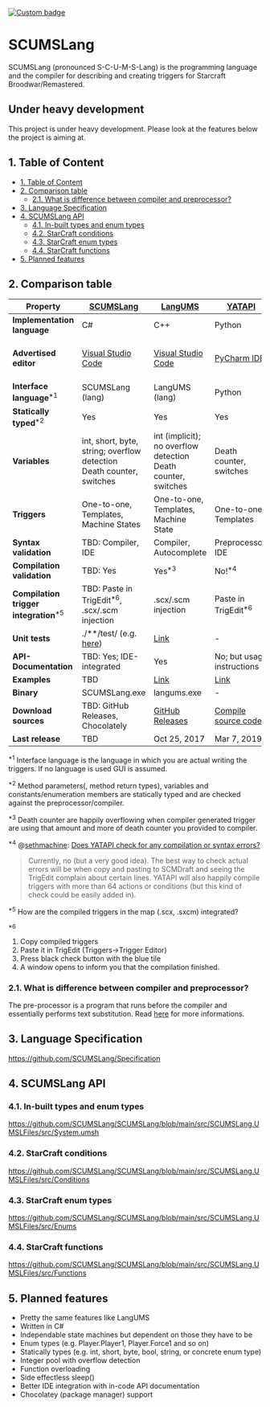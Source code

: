 [![Custom badge](https://img.shields.io/endpoint?url=https://gist.githubusercontent.com/teroneko/10ec1c15a10132f969e9acaa57da345e/raw/ec9cc7dd0121fbb970035fe3df2413bf4c9a6c35/discord-badge.json)](https://discord.gg/zbWVypUzgQ)

# SCUMSLang <!-- omit in toc -->

SCUMSLang (pronounced S-C-U-M-S-Lang) is the programming language and the compiler for describing and creating triggers for Starcraft Broodwar/Remastered.

## Under heavy development <!-- omit in toc -->

This project is under heavy development. Please look at the features below the project is aiming at.

## 1. Table of Content

- [1. Table of Content](#1-table-of-content)
- [2. Comparison table](#2-comparison-table)
  - [2.1. What is difference between compiler and preprocessor?](#21-what-is-difference-between-compiler-and-preprocessor)
- [3. Language Specification](#3-language-specification)
- [4. SCUMSLang API](#4-scumslang-api)
  - [4.1. In-built types and enum types](#41-in-built-types-and-enum-types)
  - [4.2. StarCraft conditions](#42-starcraft-conditions)
  - [4.3. StarCraft enum types](#43-starcraft-enum-types)
  - [4.4. StarCraft functions](#44-starcraft-functions)
- [5. Planned features](#5-planned-features)

## 2. Comparison table

**Property**                                     | [SCUMSLang](https://github.com/SCUMSLang/SCUMSLang)                                           | [LangUMS](https://github.com/LangUMS/langums)                     | [YATAPI](https://github.com/sethmachine/yatapi)                    | [TrigEditPlus](http://www.staredit.net/topic/16517/)                                                                                                                                                        | [TrigEdit](http://www.stormcoast-fortress.net/cntt/software/scmdraft/)
-------------------------------------------------|-----------------------------------------------------------------------------------------------|-------------------------------------------------------------------|--------------------------------------------------------------------|-------------------------------------------------------------------------------------------------------------------------------------------------------------------------------------------------------------|------------------------------------------------------------------------------------------------------------------
**Implementation language**                      | C#                                                                                            | C++                                                               | Python                                                             | C++                                                                                                                                                                                                         | C++
**Advertised editor**                            | [Visual Studio Code](https://code.visualstudio.com/)                                          | [Visual Studio Code](https://code.visualstudio.com/)              | [PyCharm IDE](https://www.jetbrains.com/pycharm/download/)         | [SciTE](https://www.scintilla.org/SciTEDownload.html)≙Lexilla.dll over<br/>[ScmDraft 2](http://www.stormcoast-fortress.net/cntt/software/scmdraft/download/) [plugin](http://www.staredit.net/topic/16517/) | Editor over in-built<br/>[ScmDraft 2](http://www.stormcoast-fortress.net/cntt/software/scmdraft/download/) plugin
**Interface language**<sup>*1</sup>              | SCUMSLang (lang)                                                                              | LangUMS (lang)                                                    | Python                                                             | Lua                                                                                                                                                                                                         | TrigEdit (lang)
**Statically typed**<sup>*2</sup>                | Yes                                                                                           | Yes                                                               | Yes                                                                | Yes                                                                                                                                                                                                         | Yes
**Variables**                                    | int, short, byte, string; overflow detection<br/>Death counter, switches                      | int (implicit); no overflow detection<br/>Death counter, switches | Death counter, switches                                            | Death counter, switches                                                                                                                                                                                     | Death counter, switches
**Triggers**                                     | One-to-one, Templates, Machine States                                                         | One-to-one, Templates, Machine State                              | One-to-one, Templates                                              | One-to-one, Templates                                                                                                                                                                                       | One-to-one
**Syntax validation**                            | TBD: Compiler, IDE                                                                            | Compiler, Autocomplete                                            | Preprocessor, IDE                                                  | Compiler, Autocomplete                                                                                                                                                                                      | Compiler
**Compilation validation**                       | TBD: Yes                                                                                      | Yes<sup>*3</sup>                                                  | No!<sup>*4</sup>                                                   | Yes                                                                                                                                                                                                         | Yes
**Compilation trigger integration**<sup>*5</sup> | TBD: Paste in TrigEdit<sup>*6</sup>, .scx/.scm injection                                      | .scx/.scm injection                                               | Paste in TrigEdit<sup>*6</sup>                                     | .scx/.scm injection                                                                                                                                                                                         | .scx/.scm injection
**Unit tests**                                   | ./**/test/ (e.g. [here](https://github.com/SCUMSLang/SCUMSLang/tree/main/src/SCUMSLang/test)) | [Link](https://github.com/LangUMS/langums#tests)                  | -                                                                  | -                                                                                                                                                                                                           | -
**API-Documentation**                            | TBD: Yes; IDE-integrated                                                                      | Yes                                                               | No; but usage instructions                                         | No; but usage instructions                                                                                                                                                                                  | No
**Examples**                                     | TBD                                                                                           | [Link](https://github.com/LangUMS/langums#examples)               | [Link](https://github.com/sethmachine/yatapi/tree/master/examples) | -                                                                                                                                                                                                           | -
**Binary**                                       | SCUMSLang.exe                                                                                 | langums.exe                                                       | -                                                                  | TrigEditPlus.sdp                                                                                                                                                                                            | TrigEdit.sdp
**Download sources**                             | TBD: GitHub Releases, Chocolately                                                             | [GitHub Releases](https://github.com/LangUMS/langums/releases)    | [Compile source code](https://github.com/sethmachine/yatapi.git)   | [StarEdit StarCraft I Database](http://www.staredit.net/sc1db/file/2989/)                                                                                                                                   | In-built in [ScmDraft 2](http://www.stormcoast-fortress.net/cntt/software/scmdraft/download/)
**Last release**                                 | TBD                                                                                           | Oct 25, 2017                                                      | Mar 7, 2019                                                        | Sep 1, 2014                                                                                                                                                                                                 | 2004

<sup>*1</sup> Interface language is the language in which you are actual writing the triggers. If no language is used GUI is assumed.

<sup>*2</sup> Method parameters(, method return types), variables and constants/enumeration members are statically typed and are checked against the preprocessor/compiler.

<sup>*3</sup> Death counter are happily overflowing when compiler generated trigger are using that amount and more of death counter you provided to compiler.

<sup>*4</sup> @[sethmachine](https://github.com/sethmachine): [Does YATAPI check for any compilation or syntax errors?](https://github.com/sethmachine/yatapi#does-yatapi-check-for-any-compilation-or-syntax-errors)

> Currently, no (but a very good idea). The best way to check actual errors will be when copy and pasting to SCMDraft and seeing the TrigEdit complain about certain lines. YATAPI will also happily compile triggers with more than 64 actions or conditions (but this kind of check could be easily added in).

<sup>*5</sup> How are the compiled triggers in the map (.scx, .sxcm) integrated?

<sup>*6</sup> 

1. Copy compiled triggers 
2. Paste it in TrigEdit (Triggers->Trigger Editor) 
3. Press black check button with the blue tile
4. A window opens to inform you that the compilation finished.

### 2.1. What is difference between compiler and preprocessor?

The pre-processor is a program that runs before the compiler and essentially performs text substitution. Read [here](https://stackoverflow.com/questions/12982106/what-does-preprocessing-exactly-mean-in-compiler) for more informations.

## 3. Language Specification

https://github.com/SCUMSLang/Specification

## 4. SCUMSLang API

### 4.1. In-built types and enum types

https://github.com/SCUMSLang/SCUMSLang/blob/main/src/SCUMSLang.UMSLFiles/src/System.umsh

### 4.2. StarCraft conditions

https://github.com/SCUMSLang/SCUMSLang/blob/main/src/SCUMSLang.UMSLFiles/src/Conditions

### 4.3. StarCraft enum types

https://github.com/SCUMSLang/SCUMSLang/blob/main/src/SCUMSLang.UMSLFiles/src/Enums

### 4.4. StarCraft functions

https://github.com/SCUMSLang/SCUMSLang/blob/main/src/SCUMSLang.UMSLFiles/src/Functions

## 5. Planned features

- Pretty the same features like LangUMS
- Written in C#
- Independable state machines but dependent on those they have to be
- Enum types (e.g. Player.Player1, Player.Force1 and so on)
- Statically types (e.g. int, short, byte, bool, string, or concrete enum type)
- Integer pool with overflow detection
- Function overloading
- Side effectless sleep()
- Better IDE integration with in-code API documentation
- Chocolatey (package manager) support
